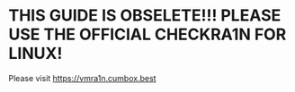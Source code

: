 # THIS GUIDE IS OBSELETE!!! PLEASE USE THE OFFICIAL CHECKRA1N FOR LINUX!
Please visit https://vmra1n.cumbox.best
